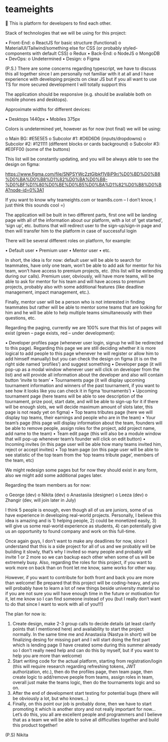 # teameights
🦉 This is platform for developers to find each other.

Stack of technologies that we will be using for this project:

•	Front-End: 
o	ReactJS for basic structure (functional)
o	MaterialUI/Tailwind/something else for CSS (or probably styled-components with default CSS)
o	Redux
•	Back-End: 
o	NodeJS
o	MongoDB
•	DevOps:
o	Undetermined
•	Design: 
o	Figma 

(P.S.) There are some concerns regarding typescript, we have to discuss this all together since I am personally not familiar with it at all and I have experience with developing projects on clear JS but if you all want to use TS for more secured development I will totally support this

The application should be responsive (e.g. should be available both on mobile phones and desktops).

Approximate widths for different devices:

•	Desktops 1440px
•	Mobiles 375px

Colors is undetermined yet, however as for now (not final) we will be using:

o	Main BG: #E5E5E5
o	Subcolor #1: #D6D6D6 (inputs/dropdowns)
o	Subcolor #2: #121111 (different blocks or cards background)
o	Subcolor #3: #E0FF00 (some of the buttons)

This list will be constantly updating, and you will be always able to see the design on figma:

https://www.figma.com/file/SNPSYWc2ztGlbkf1V8iP9r/%D0%BD%D0%B8%D0%BA%D0%B8%D1%82%D0%BA%D0%B8-%D0%BF%D1%80%D0%BE%D0%B5%D0%BA%D1%82%D0%B8%D0%BA?node-id=0%3A1

If you want to know why teameights.com or team8s.com – I don’t know, I just think this sounds cool =)

The application will be built in two different parts, first one will be landing page with all of the information about our platform, with a lot of ‘get started’, ‘sign up’, etc. buttons that will redirect user to the sign-up/sign-in page and then will transfer him to the platform in case of successful login

There will be several different roles on platform, for example:

•	Default user
•	Premium user
•	Mentor user
•	etc.

In short, the idea is for now: default user will be able to search for teammates, have only one team, won’t be able to add ask for mentor for his team, won’t have access to premium projects, etc. (this list will be extending during our calls). 
Premium user, obviously, will have more teams, will be able to ask for mentor for his team and will have access to premium projects, probably also with some additional features (like deadline management, impact management, etc.). 

Finally, mentor user will be a person who is not interested in finding teammates but rather will be able to mentor some teams that are looking for him and he will be able to help multiple teams simultaneously with their questions, etc.

Regarding the paging, currently we are 100% sure that this list of pages will exist (green – page exists, red – under development):

•	Developer profiles page (whenever user login, signup he will be redirected to this page). Regarding this page we are still deciding whether it is more logical to add people to this page whenever he will register or allow him to add himself manually) but you can check the design on figma (it is on the right side named ‘profiles’) and suggest something
•	Developer page (it will pop-up as a modal window whenever user will click on developer from the list) and will provide all information about the developer and also will contain button ‘invite to team’
•	Tournaments page (it will display upcoming tournament information and winners of the past tournament, if you want to see how it looks like you can check it in figma ‘tournaments’)
•	Upcoming tournament page (here teams will be able to see description of the tournament, prize pool, start date, and will be able to sign-up for it if there will be enough slots, we will decide maximum amount of slots later, this page is not ready yet on figma)
•	Top teams tributes page (here we will display top teams, their earnings and people who are in the team)
•	Your team’s page (this page will display information about the team, founders will be able to remove people, assign roles for the project, add project name, add name to the team)
•	Team edit page (this will also be a module window that will pop-up whenever team’s founder will click on edit button)
•	Incoming invites (in this page user will be able how many teams invited him, reject or accept invites)
•	Top team page (on this page user will be able to see statistic of the top team from the ‘top teams tribute page’, members of the team, etc)

We might redesign some pages but for now they should exist in any form, also we might add some additional pages later.

Regarding the team members as for now:

o	George (dev)
o	Nikita (dev)
o	Anastasiia (designer)
o	Leeza (dev)
o	Zhangir (dev, will join later in July)

I think 5 people is enough, even though all of us are juniors, some of us have experience in developing real-world projects. Personally, I believe this idea is amazing and is 1) helping people, 2) could be monetized easily, 3) will give us some real-world experience as students, 4) can potentially give us an opportunity to found company and work on this full-time.

Once again guys, I don’t want to make any deadlines for now, since I understand that this is a side project for all of us and we probably will be building it slowly, that’s why I invited so many people and probably will invite 1 or 2 more so we can backup each other when some of us will be extremely busy. Also, regarding the roles for this project, if you want to work more on back than on front let me know, same works for other way. 

However, if you want to contribute for both front and back you are more than welcome! Be prepared that this project will be coding-heavy, and you will probably have to learn a lot of new things beside university material so if you are not sure you will have enough time in the future or motivation for it, let me know so I can find someone instead of you (but I really don’t want to do that since I want to work with all of you!!!)

The plan for now is:

1)	Create design, make 2-3 group calls to decide details (at least clarify points that I mentioned here) and availability to start the project normally. In the same time me and Anastasiia (Nastya in short) will be finalizing desing for missing part and I will start doing the first part which is lending page (I have created some during this summer already so I don’t really need help and can do this by myself, but if you want to help you are more than welcome)
2)	Start writing code for the actual platform, starting from registration/login (this will require research regarding refreshing tokens, JWT authorization, etc.), then do the profiles page, then team page, then create logic to add/remove people from teams, assign roles in team, overall just make the teams logic, then do the tournaments logic and so on.
3)	After the end of development start testing for potential bugs (there will be obviously a lot, but who knows…)
4)	Finally, on this point our job is probably done, then we have to start promoting it which is another story and not really important for now…
Let’s do this, you all are excellent people and programmers and I believe that as a team we will be able to solve all difficulties together and build this product together!

(P.S) Nikita

